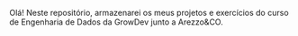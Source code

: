 Olá! Neste repositório, armazenarei os meus projetos e exercícios do curso de Engenharia de Dados da GrowDev junto a Arezzo&CO.